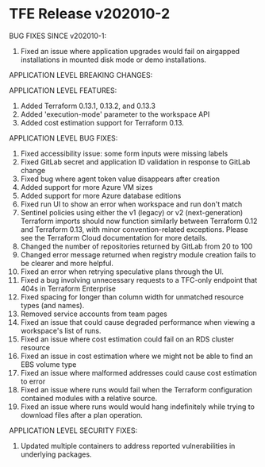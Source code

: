 # TFE Release v202010-2


BUG FIXES SINCE v202010-1:

1. Fixed an issue where application upgrades would fail on airgapped installations in mounted disk mode or demo installations.

APPLICATION LEVEL BREAKING CHANGES:



APPLICATION LEVEL FEATURES:

1. Added Terraform 0.13.1, 0.13.2, and 0.13.3
1. Added 'execution-mode' parameter to the workspace API
1. Added cost estimation support for Terraform 0.13.


APPLICATION LEVEL BUG FIXES:
1. Fixed accessibility issue: some form inputs were missing labels
1. Fixed GitLab secret and application ID validation in response to GitLab change
1. Fixed bug where agent token value disappears after creation
1. Added support for more Azure VM sizes
1. Added support for more Azure database editions
1. Fixed run UI to show an error when workspace and run don't match
1. Sentinel policies using either the v1 (legacy) or v2 (next-generation) Terraform imports should now function similarly between Terraform 0.12 and Terraform 0.13, with minor convention-related exceptions. Please see the Terraform Cloud documentation for more details.
1. Changed the number of repositories returned by GitLab from 20 to 100
1. Changed error message returned when registry module creation fails to be clearer and more helpful.
1. Fixed an error when retrying speculative plans through the UI.
1. Fixed a bug involving unnecessary requests to a TFC-only endpoint that 404s in Terraform Enterprise
1. Fixed spacing for longer than column width for unmatched resource types (and names).
1. Removed service accounts from team pages
1. Fixed an issue that could cause degraded performance when viewing a workspace's list of runs.
1. Fixed an issue where cost estimation could fail on an RDS cluster resource
1. Fixed an issue in cost estimation where we might not be able to find an EBS volume type
1. Fixed an issue where malformed addresses could cause cost estimation to error
1. Fixed an issue where runs would fail when the Terraform configuration contained modules with a relative source.
1. Fixed an issue where runs would would hang indefinitely while trying to download files after a plan operation.


APPLICATION LEVEL SECURITY FIXES:
1. Updated multiple containers to address reported vulnerabilities in underlying packages.


